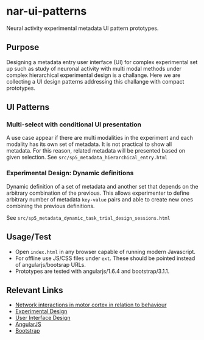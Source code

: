 # nar-ui-patterns

Neural activity experimental metadata UI pattern prototypes.

## Purpose

Designing a metadata entry user interface (UI) for complex 
experimental set up such as study of neuronal activity with 
multi modal methods under complex hierarchical experimental 
design is a challange. Here we are collecting a UI design
patterns addressing this challange with compact prototypes.

## UI Patterns

### Multi-select with conditional UI presentation

A use case appear if there are multi modalities in the experiment
and each modality has its own set of metadata. It is not practical
to show all metadata. For this reason, related metadata will be 
presented based on given selection.
See `src/sp5_metadata_hierarchical_entry.html`

### Experimental Design: Dynamic definitions

Dynamic definition of a set of metadata and another set that depends on 
the arbitrary combination of the previous. This allows experimenter
to define arbitrary number of metadata `key-value` pairs and able to
create new ones combining the previous definitions. 

See `src/sp5_metadata_dynamic_task_trial_design_sessions.html`

## Usage/Test

* Open `index.html` in any browser capable of running modern Javascript.
* For offline use JS/CSS files under `ext`. These should be pointed 
  instead of angularjs/bootsrap URLs.
* Prototypes are tested with angularjs/1.6.4 and bootstrap/3.1.1.

## Relevant Links
* [Network interactions in motor cortex in relation to behaviour](http://www.fz-juelich.de/inm/inm-6/EN/Forschung/Gruen/MotorBehavior.html?nn=724620)
* [Experimental Design](https://en.wikipedia.org/wiki/Design_of_experiments)
* [User Interface Design](https://en.wikipedia.org/wiki/User_interface_design)
* [AngularJS](https://angularjs.org/)
* [Bootstrap](http://getbootstrap.com/)
